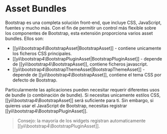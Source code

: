 Asset Bundles
=============

Bootstrap es una completa solución front-end, que incluye CSS, JavaScript, fuentes y mucho más.
Con el fin de permitir un control más flexible sobre los componentes de Bootstrap, esta extensión proporciona
varios asset bundles.
Ellos son:

- [[yii\bootstrap4\BootstrapAsset|BootstrapAsset]] - contiene unicamente los ficheros CSS principales.
- [[yii\bootstrap4\BootstrapPluginAsset|BootstrapPluginAsset]] - depende de [[yii\bootstrap4\BootstrapAsset]], contiene ficheros javascript.
- [[yii\bootstrap4\BootstrapThemeAsset|BootstrapThemeAsset]] - depende de [[yii\bootstrap4\BootstrapAsset]], contiene el tema CSS por defecto de Bootstrap.

Particularmente las aplicaciones pueden necesitar requerir diferentes usos de bundle (o combinación de bundle).
Si necesitas unicamente estilos CSS, [[yii\bootstrap4\BootstrapAsset]] será suficiente para ti. Sin embargo, si
quieres usar el JavaScript de Bootstrap, necesitas registrar [[yii\bootstrap4\BootstrapPluginAsset]].

> Consejo: la mayoría de los widgets registran automaticamente [[yii\bootstrap4\BootstrapPluginAsset]].
